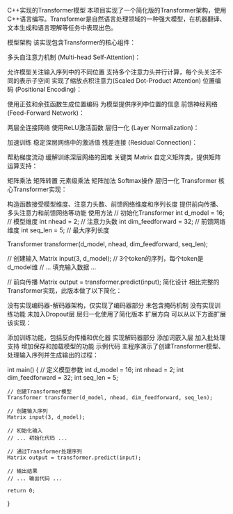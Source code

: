 C++实现的Transformer模型
本项目实现了一个简化版的Transformer架构，使用C++语言编写。Transformer是自然语言处理领域的一种强大模型，在机器翻译、文本生成和语言理解等任务中表现出色。

模型架构
该实现包含Transformer的核心组件：

多头自注意力机制 (Multi-head Self-Attention)：

允许模型关注输入序列中的不同位置
支持多个注意力头并行计算，每个头关注不同的表示子空间
实现了缩放点积注意力(Scaled Dot-Product Attention)
位置编码 (Positional Encoding)：

使用正弦和余弦函数生成位置编码
为模型提供序列中位置的信息
前馈神经网络 (Feed-Forward Network)：

两层全连接网络
使用ReLU激活函数
层归一化 (Layer Normalization)：

加速训练
稳定深层网络中的激活值
残差连接 (Residual Connection)：

帮助梯度流动
缓解训练深层网络的困难
关键类
Matrix
自定义矩阵类，提供矩阵运算支持：

矩阵乘法
矩阵转置
元素级乘法
矩阵加法
Softmax操作
层归一化
Transformer
核心Transformer实现：

构造函数接受模型维度、注意力头数、前馈网络维度和序列长度
提供前向传播、多头注意力和前馈网络等功能
使用方法
// 初始化Transformer
int d_model = 16;         // 模型维度
int nhead = 2;            // 注意力头数
int dim_feedforward = 32; // 前馈网络维度
int seq_len = 5;          // 最大序列长度

Transformer transformer(d_model, nhead, dim_feedforward, seq_len);

// 创建输入
Matrix input(3, d_model); // 3个token的序列，每个token是d_model维
// ... 填充输入数据 ...

// 前向传播
Matrix output = transformer.predict(input);
简化设计
相比完整的Transformer实现，此版本做了以下简化：

没有实现编码器-解码器架构，仅实现了编码器部分
未包含掩码机制
没有实现训练功能
未加入Dropout层
层归一化使用了简化版本
扩展方向
可以从以下方面扩展该实现：

添加训练功能，包括反向传播和优化器
实现解码器部分
添加词嵌入层
加入批处理支持
增加保存和加载模型的功能
示例代码
主程序演示了创建Transformer模型、处理输入序列并生成输出的过程：

int main() {
    // 定义模型参数
    int d_model = 16;
    int nhead = 2;
    int dim_feedforward = 32;
    int seq_len = 5;
    
    // 创建Transformer模型
    Transformer transformer(d_model, nhead, dim_feedforward, seq_len);
    
    // 创建输入序列
    Matrix input(3, d_model);
    
    // 初始化输入
    // ... 初始化代码 ...
    
    // 通过Transformer处理序列
    Matrix output = transformer.predict(input);
    
    // 输出结果
    // ... 输出代码 ...
    
    return 0;
}
